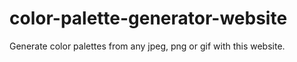 # color-palette-generator-website
Generate color palettes from any jpeg, png or gif with this website.
